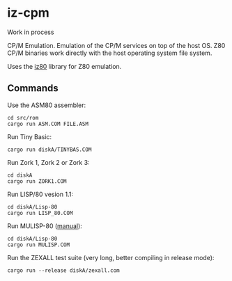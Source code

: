 # iz-cpm
Work in process

CP/M Emulation. Emulation of the CP/M services on top of the host OS. Z80 CP/M binaries work directly with the host operating system file system.

Uses the [iz80](https://github.com/ivanizag/iz80) library for Z80 emulation.

## Commands

Use the ASM80 assembler:
```
cd src/rom
cargo run ASM.COM FILE.ASM
```

Run Tiny Basic:
```
cargo run diskA/TINYBAS.COM
```

Run Zork 1, Zork 2 or Zork 3:
```
cd diskA
cargo run ZORK1.COM
```

Run LISP/80 vesion 1.1:
```
cd diskA/Lisp-80
cargo run LISP_80.COM
```

Run MULISP-80 ([manual](http://www.retroarchive.org/docs/mulisp_mustar.pdf)):
```
cd diskA/Lisp-80
cargo run MULISP.COM
```

Run the ZEXALL test suite (very long, better compiling in release mode):
```
cargo run --release diskA/zexall.com
```

